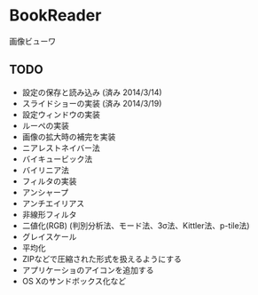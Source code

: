 BookReader
==========

画像ビューワ

## TODO
* 設定の保存と読み込み (済み 2014/3/14)
* スライドショーの実装 (済み 2014/3/19)
* 設定ウィンドウの実装
* ルーペの実装
* 画像の拡大時の補完を実装
 * ニアレストネイバー法
 * バイキュービック法
 * バイリニア法
* フィルタの実装
 * アンシャープ
 * アンチエイリアス
 * 非線形フィルタ
 * 二値化(RGB) (判別分析法、モード法、3σ法、Kittler法、p-tile法)
 * グレイスケール
 * 平均化
* ZIPなどで圧縮された形式を扱えるようにする
* アプリケーショのアイコンを追加する
* OS Xのサンドボックス化など

